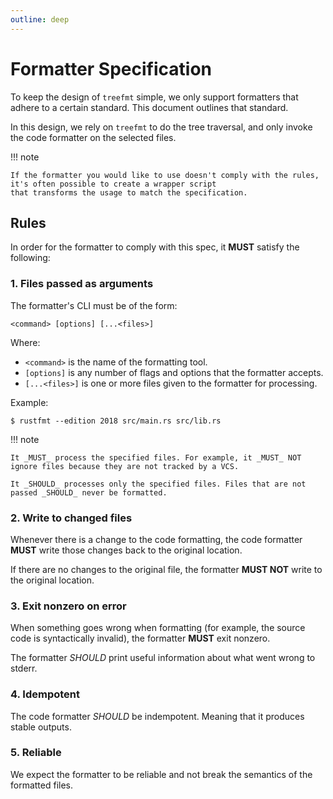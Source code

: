 ```yaml
---
outline: deep
---
```


# Formatter Specification

To keep the design of `treefmt` simple, we only support formatters that adhere to a certain standard.
This document outlines that standard.

In this design, we rely on `treefmt` to do the tree traversal, and only invoke
the code formatter on the selected files.

!!! note

    If the formatter you would like to use doesn't comply with the rules, it's often possible to create a wrapper script
    that transforms the usage to match the specification.

## Rules

In order for the formatter to comply with this spec, it **MUST** satisfy the following:

### 1. Files passed as arguments

The formatter's CLI must be of the form:

```
<command> [options] [...<files>]
```

Where:

- `<command>` is the name of the formatting tool.
- `[options]` is any number of flags and options that the formatter accepts.
- `[...<files>]` is one or more files given to the formatter for processing.

Example:

```
$ rustfmt --edition 2018 src/main.rs src/lib.rs
```

!!! note

    It _MUST_ process the specified files. For example, it _MUST_ NOT ignore files because they are not tracked by a VCS.

    It _SHOULD_ processes only the specified files. Files that are not passed _SHOULD_ never be formatted.

### 2. Write to changed files

Whenever there is a change to the code formatting, the code formatter **MUST** write those changes back to the
original location.

If there are no changes to the original file, the formatter **MUST NOT** write to the original location.

### 3. Exit nonzero on error

When something goes wrong when formatting (for example, the source code is
syntactically invalid), the formatter **MUST** exit nonzero.

The formatter _SHOULD_ print useful information about what went wrong to
stderr.

### 4. Idempotent

The code formatter _SHOULD_ be indempotent. Meaning that it produces stable
outputs.

### 5. Reliable

We expect the formatter to be reliable and not break the semantics of the formatted files.
